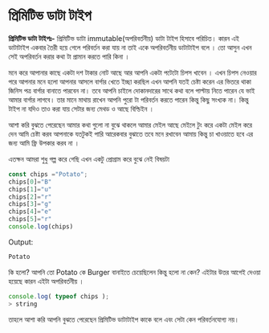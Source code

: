 # প্রিমিটিভ ডাটা টাইপ

**প্রিমিটিভ ডাটা টাইপঃ-** প্রিমিটিভ ডাটা immutable(অপরিবর্তনীয়) ডাটা টাইপ হিসাবে পরিচিত। কারন এই ডাটাটাইপ একবার তৈরী হয়ে গেলে পরিবর্তন করা যায় না তাই একে অপরিবর্তনীয় ডাটাটাইপ বলে । তো আসুন এখন সেই অপরিবর্তন করার কথা টা প্রামান করতে পারি কিনা ।

মনে করে আপানার কাছে একটা দশ টাকার নোট আছে আর আপনি একটা পটেটো চিপস খাবেন । এখন চিপস নেওয়ার পরে আপনার মনে হলো আপনার আসলে বার্গার খেতে ইচ্ছা করছিল এখন আপনি যতই চেষ্টা করেন এর ভিতরে থাকা জিনিস পত্র বার্গার বানাতে পারবেন না। তবে আপনি চাইলে দোকানদারের সাথে কথা বলে পাল্টায় নিতে পারেন যে ভাই আমার বার্গার লাগবে। তার মানে মাথায় রাখেন আপনি পুরো টা পরিবর্তন করতে পারেন কিন্তু কিছু সংখ্যক না। কিন্তু টাইপ না যদিও তাও করা যায় সেটার জন্য মেথড ও আছে বিল্ডিইন ।

আশা করি বুঝতে পেরেছেন আমার কথা গুলো না বুঝে থাকলে আমার মেইল আছে মেইলে টুং করে একটা মেইল করে দেন আমি চেষ্টা করব আপনাকে যতটুকই পারি আরেকবার বুঝাতে তবে মনে রখাবেন আমায় কিন্তু চা খাওয়াতে হবে এর জন্য আমি ফ্রি উপকার করব না ।

এতক্ষন আমরা শুধু গল্প করে গেছি এখন একটু প্রোগ্রাম করে বুঝে নেই বিষয়টা

```javascript
const chips ="Potato";
chips[0]="B"
chips[1]="u"
chips[2]="r"
chips[3]="g"
chips[4]="e"
chips[5]="r"
console.log(chips)
```

Output:

```javascript
Potato 
```

কি হলো? আপনি তো Potato কে  Burger  বানাইতে চেয়েছিলেন কিন্তু হলো না কেন? এইটার উত্তর আগেই দেওয়া হয়েছে কারন এইটা অপরিবর্তনীয় ।&#x20;

```javascript
console.log( typeof chips );
> string
```

তাহলে আশা করি আপনি বুঝতে পেরেছেন প্রিমিটিভ ডাটাটাইপ কাকে বলে এবং সেটা কেন পরিবর্তনযোগ্য নয়।
